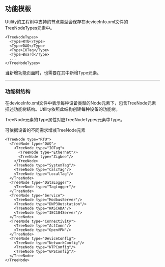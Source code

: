 ## 功能模板

Utility的工程树中支持的节点类型会保存在deviceInfo.xml文件的TreeNodeTypes元素中。

	<TreeNodeTypes>
      <Type>RTU</Type>
      <Type>DAQ</Type>
      <Type>IOTag</Type>
      <Type>Board</Type>
	  ...
    </TreeNodeTypes>

当新增功能页面时，也需要在其中新增Type元素。

---

### 功能树结构

在deviceInfo.xml文件中表示每种设备类型的Node元素下，包含TreeNode元素描述功能树结构。Utility依照此结构创建每种设备的功能树。

TreeNode元素的Type属性对应TreeNodeTypes元素中Type。

可依据设备的不同需求增减TreeNode元素

	<TreeNode type="RTU">
      <TreeNode type="DAQ">
        <TreeNode type="IOTag">
          <TreeNode type="Ethernet"/>
          <TreeNode type="Zigbee"/>
        </TreeNode>
        <TreeNode type="SystemTag"/>
        <TreeNode type="CalcTag"/>
        <TreeNode type="LocalTag"/>
      </TreeNode>
      <TreeNode type="DataLogger">
        <TreeNode type="TagLogger"/>
      </TreeNode>
      <TreeNode type="Service">
        <TreeNode type="ModbusServer"/>
        <TreeNode type="DNP3Outstation"/>
        <TreeNode type="WASCADA"/>
        <TreeNode type="IEC104Server"/>
      </TreeNode>
      <TreeNode type="Connectivity">
        <TreeNode type="ActConn"/>
        <TreeNode type="OpenVPN"/>
      </TreeNode>
      <TreeNode type="DeviceConfig">
        <TreeNode type="NetworkConfig"/>
        <TreeNode type="NTPConfig"/>
        <TreeNode type="GPSConfig"/>
      </TreeNode>
    </TreeNode>